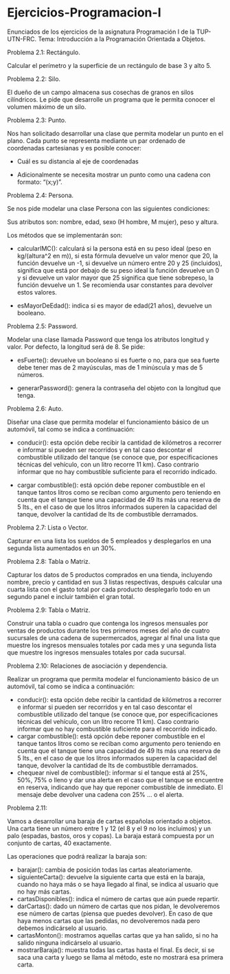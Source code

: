 # Ejercicios-Programacion-I

Enunciados de los ejercicios de la asignatura Programación I de la TUP-UTN-FRC.
Tema: Introducción a la Programación Orientada a Objetos.

Problema 2.1: Rectángulo.

Calcular el perímetro y la superficie de un rectángulo de base 3 y alto 5.

Problema 2.2: Silo.

El dueño de un campo almacena sus cosechas de granos en silos cilíndricos. Le pide que desarrolle un programa que le permita conocer el volumen máximo de un silo.

Problema 2.3: Punto.

Nos han solicitado desarrollar una clase que permita modelar un punto en el plano. Cada punto se representa mediante un par ordenado de coordenadas cartesianas y es posible conocer:

- Cuál es su distancia al eje de coordenadas

- Adicionalmente se necesita mostrar un punto como una cadena con formato: “(x;y)”.

Problema 2.4: Persona.

Se nos pide modelar una clase Persona con las siguientes condiciones:

Sus atributos son: nombre, edad, sexo (H hombre, M mujer), peso y altura.

Los métodos que se implementarán son:

- calcularIMC(): calculará si la persona está en su peso ideal (peso en kg/(altura^2 en m)), si esta fórmula devuelve un valor menor que 20, la función devuelve un -1, si devuelve un número entre 20 y 25 (incluidos), significa que está por debajo de su peso ideal la función devuelve un 0 y si devuelve un valor mayor que 25 significa que tiene sobrepeso, la función devuelve un 1. Se recomienda usar constantes para devolver estos valores.

- esMayorDeEdad(): indica si es mayor de edad(21 años), devuelve un booleano.

Problema 2.5: Password.

Modelar una clase llamada Password que tenga los atributos longitud y valor. Por defecto, la longitud será de 8. Se pide:

- esFuerte(): devuelve un booleano si es fuerte o no, para que sea fuerte debe tener mas de 2 mayúsculas, mas de 1 minúscula y mas de 5 números.

- generarPassword(): genera la contraseña del objeto con la longitud que tenga.

Problema 2.6: Auto.

Diseñar una clase que permita modelar el funcionamiento básico de un automóvil, tal como se indica a continuación:

- conducir(): esta opción debe recibir la cantidad de kilómetros a recorrer e informar si pueden ser recorridos y en tal caso descontar el combustible utilizado del tanque (se conoce que, por especificaciones técnicas del vehículo, con un litro recorre 11 km). Caso contrario informar que no hay combustible suficiente para el recorrido indicado.

- cargar combustible(): está opción debe reponer combustible en el tanque tantos litros como se reciban como argumento pero teniendo en cuenta que el tanque tiene una capacidad de 49 lts más una reserva de 5 lts., en el caso de que los litros informados superen la capacidad del tanque, devolver la cantidad de lts de combustible derramados.

Problema 2.7: Lista o Vector.

Capturar en una lista los sueldos de 5 empleados y desplegarlos en una segunda lista aumentados en un 30%.

Problema 2.8: Tabla o Matriz. 

Capturar los datos de 5 productos comprados en una tienda, incluyendo nombre, precio y cantidad en sus 3 listas respectivas, después calcular una cuarta lista con el gasto total por cada producto desplegarlo todo en un segundo panel e incluir también el gran total.

Problema 2.9: Tabla o Matriz.

Construir una tabla o cuadro que contenga los ingresos mensuales por ventas de productos durante los tres primeros meses del año de cuatro sucursales de una cadena de supermercados, agregar al final una lista que muestre los ingresos mensuales totales por cada mes y una segunda lista que muestre los ingresos mensuales totales por cada sucursal.

Problema 2.10: Relaciones de asociación y dependencia.

Realizar un programa que permita modelar el funcionamiento básico de un automóvil, tal como se indica a continuación:
- conducir(): esta opción debe recibir la cantidad de kilómetros a recorrer e informar si pueden ser recorridos y en tal caso descontar el combustible utilizado del tanque (se conoce que, por especificaciones técnicas del vehículo, con un litro recorre 11 km). Caso contrario informar que no hay combustible suficiente para el recorrido indicado.
- cargar combustible(): está opción debe reponer combustible en el tanque tantos litros como se reciban como argumento pero teniendo en cuenta que el tanque tiene una capacidad de 49 lts más una reserva de 5 lts., en el caso de que los litros informados superen la capacidad del tanque, devolver la cantidad de lts de combustible derramados.
- chequear nivel de combustible(): informar si el tanque está al 25%, 50%, 75% o lleno y dar una alerta en el caso que el tanque se encuentre en reserva, indicando que hay que reponer combustible de inmediato. El mensaje debe devolver una cadena con 25% ... o el alerta.

Problema 2.11:

Vamos a desarrollar una baraja de cartas españolas orientado a objetos. Una carta tiene un número entre 1 y 12 (el 8 y el 9 no los incluimos) y un palo (espadas, bastos, oros y copas). La baraja estará compuesta por un conjunto de cartas, 40 exactamente.

Las operaciones que podrá realizar la baraja son:

- barajar(): cambia de posición todas las cartas aleatoriamente.
- siguienteCarta(): devuelve la siguiente carta que está en la baraja, cuando no haya más o se haya llegado al final, se indica al usuario que no hay más cartas.
- cartasDisponibles(): indica el número de cartas que aún puede repartir.
- darCartas(): dado un número de cartas que nos pidan, le devolveremos ese número de cartas (piensa que puedes devolver). En caso de que haya menos cartas que las pedidas, no devolveremos nada pero debemos indicárselo al usuario.
- cartasMonton(): mostramos aquellas cartas que ya han salido, si no ha salido ninguna indicárselo al usuario.
- mostrarBaraja(): muestra todas las cartas hasta el final. Es decir, si se saca una carta y luego se llama al método, este no mostrará esa primera carta.